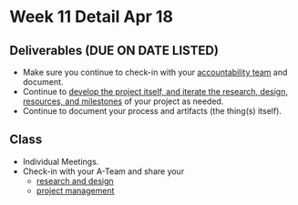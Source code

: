 # Week 11 Detail Apr 18

## Deliverables (DUE ON DATE LISTED)

* Make sure you continue to check-in with your [accountability team](../assignments/accountability\_partner.md) and document.
* Continue to [develop the project itself, and iterate the research, design, resources, and milestones](../assignments/project\_plan.md) of your project as needed.
* Continue to document your process and artifacts (the thing(s) itself).

## Class

* Individual Meetings.&#x20;
* Check-in with your A-Team and share your
  * [research and design](../assignments/project\_plan.md)
  * [project management](../assignments/website.md)

